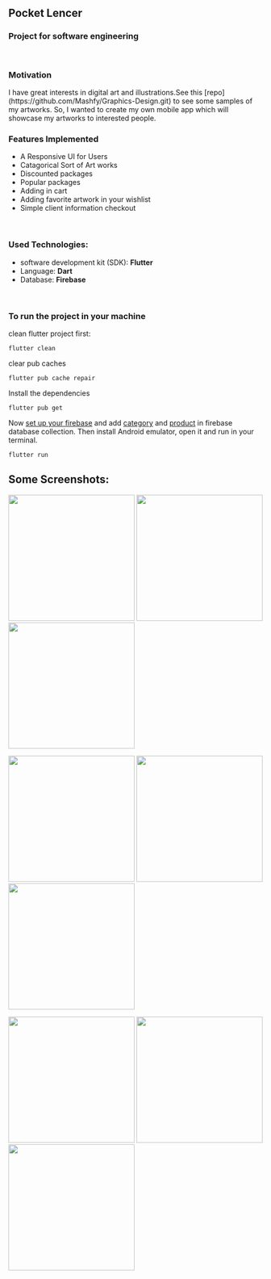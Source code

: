<h2>Pocket Lencer</h2>

### <b>Project for software engineering</b>

<br/>

<h3>Motivation</h3> I have great interests in digital art and illustrations.See this [repo](https://github.com/Mashfy/Graphics-Design.git) to see some samples of my artworks. So, I wanted to create my own mobile app which will showcase my artworks to interested people.

<!-- ![App Preview](https://github.com/Mashfy/PocketLencerFlutter/blob/main/assets/images/Screenshot_1639408843.png?raw=true) -->
<br/>

<h3>Features Implemented</h3>
<ul>
<li>A Responsive UI for Users</li>
<li>Catagorical Sort of Art works</li>
<li>Discounted packages</li>
<li>Popular packages</li>
<li>Adding in cart</li>
<li>Adding favorite artwork in your wishlist</li>
<li>Simple client information checkout</li>
</ul>
</br>
<h3>Used Technologies:</h3>
<ul>
<li>software development kit (SDK): <b>Flutter</b></li>
<li>Language: <b>Dart</b></li>
<li>Database: <b>Firebase</b></li>
</ul>
<br/>
<h3>To run the project in your machine</h3>

clean flutter project first:

```
flutter clean
```

clear pub caches

```
flutter pub cache repair
```

Install the dependencies

```
flutter pub get
```

Now [set up your firebase](https://firebase.google.com/docs/flutter/setup?platform=android) and add [category](lib\models\category_model.dart) and [product](lib\models\category_model.dart) in firebase database collection. Then install Android emulator, open it and run in your terminal.

```
flutter run
```

## Some Screenshots:

<p float="left">
  <img src="staticImg/Screenshot_1.png" width="250" />
  <img src="staticImg/Screenshot_2.png" width="250" />
  <img src="staticImg/Screenshot_3.png" width="250" />
</p>
<p float="left">
  <img src="staticImg/Screenshot_4.png" width="250" />
  <img src="staticImg/Screenshot_5.png" width="250" />
  <img src="staticImg/Screenshot_6.png" width="250" />
</p>
<p float="left">
  <img src="staticImg/Screenshot_7.png" width="250" />
  <img src="staticImg/Screenshot_8.png" width="250" />
  <img src="staticImg/Screenshot_9.png" width="250" />
</p>

<br/>
